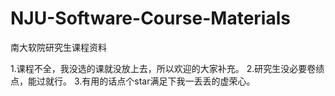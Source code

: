 # NJU-Software-Course-Materials
南大软院研究生课程资料

1.课程不全，我没选的课就没放上去，所以欢迎的大家补充。
2.研究生没必要卷绩点，能过就行。
3.有用的话点个star满足下我一丢丢的虚荣心。